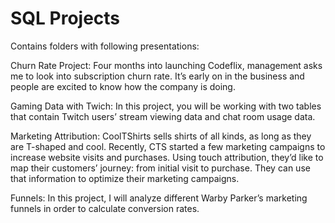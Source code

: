 # SQL Projects

Contains folders with following presentations:
 
Churn Rate Project: Four months into launching Codeflix, management asks me to look into subscription churn rate.
It’s early on in the business and people are excited to know how the company is doing. 

Gaming Data with Twich: In this project, you will be working with two tables that contain Twitch users’ stream viewing data and chat room usage data.


Marketing Attribution: CoolTShirts sells shirts of all kinds, as long as they are T-shaped and cool.
Recently, CTS started a few marketing campaigns to increase website visits and purchases.
Using touch attribution, they’d like to map their customers’ journey: from initial visit to purchase.
They can use that information to optimize their marketing campaigns. 

Funnels: In this project, I will analyze different Warby Parker’s marketing funnels in order to calculate conversion rates.

